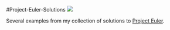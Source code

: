 #Project-Euler-Solutions
<img src =https://cloud.githubusercontent.com/assets/24979274/22655942/616e0130-ec57-11e6-8c44-97ae6f290b1b.png>

Several examples from my collection of solutions to [Project Euler](https://projecteuler.net/).
